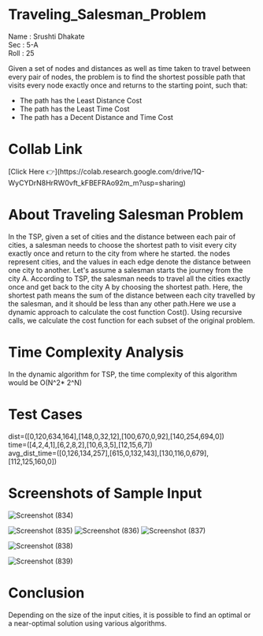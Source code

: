 # Traveling_Salesman_Problem
Name : Srushti Dhakate <br>
Sec : 5-A<br>
Roll : 25<br>



Given a set of nodes and distances as well as time taken to travel between every pair of nodes, the problem is to find
the shortest possible path that visits every node exactly once and returns to the starting point, such that:
<ul>
    <li>
        The path has the Least Distance Cost
    </li>
    <li>The path has the Least Time Cost</li>
    <li>
        The path has a Decent Distance and Time Cost
    </li>
</ul>

<h1>Collab Link </h1>
[Click Here 👉](https://colab.research.google.com/drive/1Q-WyCYDrN8HrRW0vft_kFBEFRAo92m_m?usp=sharing)



<H1>About Traveling Salesman Problem</H1>
    

In the TSP, given a set of cities and the distance between each pair of cities, a salesman needs to choose the
shortest path to visit every city exactly once and return to the city from where he started.
the nodes represent cities, and the values in each edge denote the distance between one city to another. Let's
assume a salesman starts the journey from the city A. According to TSP, the salesman needs to travel all the
cities exactly once and get back to the city A by choosing the shortest path. Here, the shortest path means the sum of the distance between each city travelled by the salesman, and it should be less than any other path.Here we use a
dynamic approach to calculate the cost function Cost(). Using recursive calls, we calculate
the cost function for each subset of the original problem.

<H1>Time Complexity Analysis
</H1>
    

In the dynamic algorithm for TSP, the time complexity of this algorithm would be
O(N^2* 2^N)


<H1>Test Cases</H1>

dist=([0,120,634,164],[148,0,32,12],[100,670,0,92],[140,254,694,0]) <br>
time=([4,2,4,1],[6,2,8,2],[10,6,3,5],[12,15,6,7])<br>
avg_dist_time=([0,126,134,257],[615,0,132,143],[130,116,0,679],[112,125,160,0])<br>

<H1>Screenshots of Sample Input</H1>

![Screenshot (834)](https://user-images.githubusercontent.com/86475735/193273549-282f1993-bb7e-405e-9f05-957e18524243.png)

![Screenshot (835)](https://user-images.githubusercontent.com/86475735/193273602-2318071a-a00f-4634-b553-eb7ba471e672.png)
![Screenshot (836)](https://user-images.githubusercontent.com/86475735/193273791-c57eb646-5638-45c1-a016-54952af8f307.png)
![Screenshot (837)](https://user-images.githubusercontent.com/86475735/193273905-24486d24-e08b-4b46-abc0-cf99845caa5d.png)

![Screenshot (838)](https://user-images.githubusercontent.com/86475735/193274013-ce550bca-c2fa-42ce-a5c3-9487ca4e47b6.png)


![Screenshot (839)](https://user-images.githubusercontent.com/86475735/193274071-16593632-7c48-4c66-a7ea-ae73ccedf5a4.png)
<H1>Conclusion</H1>
   




Depending on the size of the input cities, it is possible to find an optimal or a near-optimal solution using
various algorithms.
